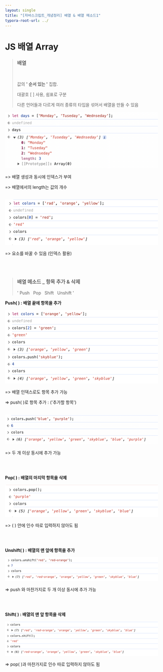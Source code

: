 ```yaml
---
layout: single
title: "[자바스크립트_개념정리] 배열 & 배열 메소드1"
typora-root-url: ../
---
```










# JS  배열 Array








> ### 배열
>
> <br>
>
> 값의 **' 순서 있는 '** 집합.
>
> 대괄호 [ ] 사용, 쉼표로 구분
>
> 다른 언어들과 다르게 여러 종류의 타입을 섞어서 배열을 만들 수 있음





 <img src="/images/2024-03-04-array/image-20240304155753955.png" alt="image-20240304155753955" style="zoom: 67%;" />

=>  배열 생성과 동시에 인덱스가 부여

=>  배열에서의 length는 값의 개수



<br>

 <img src="/images/2024-03-04-array/image-20240304160452789.png" alt="image-20240304160452789" style="zoom:67%;" />

=>  요소를 바꿀 수 있음 (인덱스 활용)



<br>

<br>

> ### 배열 메소드 _ 항목 추가 & 삭제
>
> '  Push &nbsp; Pop &nbsp; Shift &nbsp; Unshift  '





**Push( )  :   배열 끝에 항목을 추가**

 <img src="/images/2024-03-04-array/image-20240304163421335.png" alt="image-20240304163421335" style="zoom:50%;" /> 

=>  배열 인덱스로도 항목 추가 가능

=>  push( )로 항목 추가 : ('추가할 항목')

<br>

 <img src="/images/2024-03-04-array/image-20240304163548006.png" alt="image-20240304163548006" style="zoom:50%;" />

=> 두 개 이상 동시에 추가 가능



<br>

<br>

**Pop( )  :   배열의 마지막 항목을 삭제**

 <img src="/images/2024-03-04-array/image-20240304163651781.png" alt="image-20240304163651781" style="zoom:50%;" />

=>  ( ) 안에 인수 따로 입력하지 않아도 됨



<br>

<br>

**Unshift( )  :   배열의 맨 앞에 항목을 추가**

 <img src="/images/2024-03-04-array/image-20240304164738440.png" alt="image-20240304164738440" style="zoom:50%;" />

=>  push 와 마찬가지로 두 개 이상 동시에 추가 가능



<br>

<br>

**Shift( )  :   배열의 맨 앞 항목을 삭제**

 <img src="/images/2024-03-04-array/image-20240304164937223.png" alt="image-20240304164937223" style="zoom:50%;" />

=>  pop( )과 마찬가지로 인수 따로 입력하지 않아도 됨

